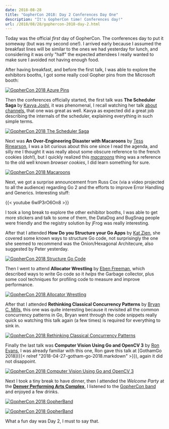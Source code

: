 ```yaml
---
date: 2018-08-28
title: "GopherCon 2018: Day 2 Conferences Day One"
description: "It's GopherCon time! Conferences day!"
url: /2018/08/28/gophercon-2018-day-2.html
---
```


Today was the official _first_ day of GopherCon. The conferences day to put it someway (but was my second one!). I arrived early because I assumed the breakfast lines will be similar to the ones we had yesterday for lunch, and considering it was only "half" the expected attendees I really wanted to make sure I avoided not having enough food.

After having breakfast, and before the first talk, I was able to explore the exhibitors booths, I got some really cool Gopher pins from the Microsoft booth:

<a href="https://flic.kr/p/NBmNmN" target="_blank">![GopherCon 2018 Azure Pins](https://farm2.staticflickr.com/1857/30592546878_f5037d0755_n.jpg "GopherCon 2018 Azure Pins")</a>

Then the conferences officially started, the first talk was **The Scheduler Saga** by [Kavya Joshi](https://twitter.com/kavya719), it was phenomenal, I recall watching her talk [about channels](https://www.youtube.com/watch?v=KBZlN0izeiY), that one was great as well. Kavya as expected did a great job describing the internals of the scheduler, explaining everything in such simple terms.

<a href="https://flic.kr/p/NBmNVU" target="_blank">![GopherCon 2018 The Scheduler Saga](https://farm2.staticflickr.com/1887/30592548798_013bce4ea8_n.jpg "GopherCon 2018 The Scheduler Saga")</a>

Next was **An Over-Engineering Disaster with Macaroons** by [Tess Rinearson](https://twitter.com/_tessr), I was a bit curious about this one since I read the agenda, and silly me I thought it was really about some obscure reference to the french cookies (doh!), but I quickly realized this [_macaroons_](https://ai.google/research/pubs/pub41892) thing was a reference to the old well known _browser cookies_, I did learn something for sure.

<a href="https://flic.kr/p/27Z7CLj" target="_blank">![GopherCon 2018 Macaroons](https://farm2.staticflickr.com/1881/42653167770_992f127249_n.jpg "GopherCon 2018 Macaroons")</a>

Next, we got a surprise announcement from Russ Cox (via a video projected to all the audience) regarding Go 2 and the efforts to improve Error Handling and Generics. Interesting stuff:

{{< youtube 6wIP3rO6On8 >}}

I took a long break to explore the other exhibitor booths, I was able to get more stickers and talk to some of them, the DataDog and BugSnag people were friendly and the registry solution by jFrog was really interesting.

After that I attended **How Do you Structure your Go Apps** by [Kat Zien](https://twitter.com/kasiazien), she covered some known ways to structure Go code, not surprisingly the one she seemed to recommend was the Onion/Hexagonal Architecure, also suggested by Peter yesterday.

<a href="https://flic.kr/p/27Z7DA5" target="_blank">![GopherCon 2018 Structure Go Code](https://farm2.staticflickr.com/1896/42653170540_4dc3b448ce_n.jpg "GopherCon 2018 Structure Go Code")</a>

Then I went to attend **Allocator Wrestling** by [Eben Freeman](https://twitter.com/_emfree_), which described ways to write Go code so it _helps_ the Garbage collector, plus some cool techniques for profiling code to measure and improve performance.

<a href="https://flic.kr/p/27Z7rjS" target="_blank">![GopherCon 2018 Allocator Wrestling](https://farm2.staticflickr.com/1851/42653129290_16b411f4f1_n.jpg "GopherCon 2018 Allocator Wrestling")</a>

After that I attended **Rethinking Classical Concurrency Patterns** by [Bryan C. Mills](https://github.com/bcmills), this one was quite interesting because it revisited all the common concurrency patterns in Go, Bryan went through the code snippets really quick so watching this talk again (a few times) is required for everything to sink in.

<a href="https://flic.kr/p/2aEAP3C" target="_blank">![GopherCon 2018 Rethinking Classical Concurrency Patterns](https://farm2.staticflickr.com/1897/44412722372_8ddd772e7c_n.jpg "GopherCon 2018 Rethinking Classical Concurrency Patterns")</a>

Finally the last talk was **Computer Vision Using Go and OpenCV 3** by [Ron Evans](https://twitter.com/deadprogram), I was already familiar with this one, Ron gave this talk at [GothamGo 2018]({{< relref "2018-04-27-gotham-go-2018.markdown" >}}), again it did not disappoint.

<a href="https://flic.kr/p/2aEAX1b" target="_blank">![GopherCon 2018 Computer Vision Using Go and OpenCV 3](https://farm2.staticflickr.com/1899/44412749142_3740d6e61a_n.jpg "GopherCon 2018 Computer Vision Using Go and OpenCV 3")</a>

Next I took a tiny break to have dinner, then I attended the _Welcome Party_ at the [**Denver Performing Arts Complex**](http://www.artscomplex.com/), I listened to the [GopherCon band](https://twitter.com/search?q=gopherconband&lang=en) and enjoyed a few drinks.

<a href="https://flic.kr/p/29mBqDB" target="_blank">![GopherCon 2018 GopherBand](https://farm2.staticflickr.com/1864/43552788445_6616f4da04_n.jpg "GopherCon 2018 GopherBand")</a>

<a href="https://flic.kr/p/29mByo4" target="_blank">![GopherCon 2018 GopherBand](https://farm2.staticflickr.com/1877/43552814455_2f1458f97c_n.jpg "GopherCon 2018 GopherBand")</a>

What a fun day was Day 2, I must to say that.
